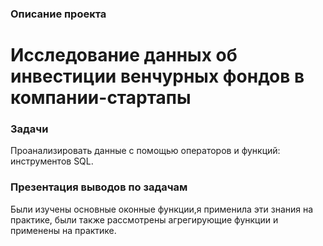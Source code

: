### Описание проекта 

# Исследование данных об инвестиции венчурных фондов в компании-стартапы

### Задачи


Проанализировать данные с помощью операторов и функций: инструментов SQL.
### Презентация выводов по задачам

Были изучены основные оконные функции,я применила эти знания на практике, были также рассмотрены агрегирующие функции и применены на практике.
